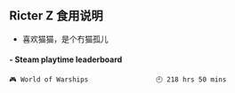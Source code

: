## Ricter Z 食用说明
- 喜欢猫猫，是个冇猫孤儿

<!-- steam-box start -->
#### - Steam playtime leaderboard
```text
🎮 World of Warships                 🕘 218 hrs 50 mins
```
<!-- Powered by https://github.com/YouEclipse/steam-box . -->
<!-- steam-box end -->
